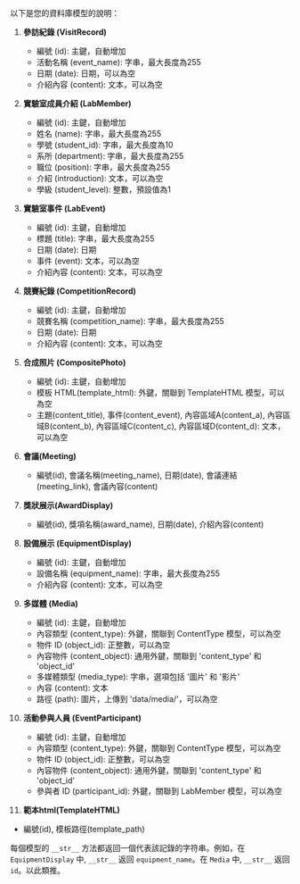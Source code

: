 以下是您的資料庫模型的說明：

1. **參訪紀錄 (VisitRecord)**
    - 編號 (id): 主鍵，自動增加
    - 活動名稱 (event_name): 字串，最大長度為255
    - 日期 (date): 日期，可以為空
    - 介紹內容 (content): 文本，可以為空

2. **實驗室成員介紹 (LabMember)**
    - 編號 (id): 主鍵，自動增加
    - 姓名 (name): 字串，最大長度為255
    - 學號 (student_id): 字串，最大長度為10
    - 系所 (department): 字串，最大長度為255
    - 職位 (position): 字串，最大長度為255
    - 介紹 (introduction): 文本，可以為空
    - 學級 (student_level): 整數，預設值為1

3. **實驗室事件 (LabEvent)**
    - 編號 (id): 主鍵，自動增加
    - 標題 (title): 字串，最大長度為255
    - 日期 (date): 日期
    - 事件 (event): 文本，可以為空
    - 介紹內容 (content): 文本，可以為空

4. **競賽紀錄 (CompetitionRecord)**
    - 編號 (id): 主鍵，自動增加
    - 競賽名稱 (competition_name): 字串，最大長度為255
    - 日期 (date): 日期
    - 介紹內容 (content): 文本，可以為空

5. **合成照片 (CompositePhoto)**
    - 編號 (id): 主鍵，自動增加
    - 模板 HTML(template_html): 外鍵，關聯到 TemplateHTML 模型，可以為空
    - 主題(content_title), 事件(content_event), 內容區域A(content_a), 內容區域B(content_b), 內容區域C(content_c), 內容區域D(content_d): 文本，可以為空

6. **會議(Meeting)**
   - 編號(id), 會議名稱(meeting_name), 日期(date), 會議連結(meeting_link), 會議內容(content)

7. **獎狀展示(AwardDisplay)**
   - 編號(id), 獎項名稱(award_name), 日期(date), 介紹內容(content)

8. **設備展示 (EquipmentDisplay)**
    - 編號 (id): 主鍵，自動增加
    - 設備名稱 (equipment_name): 字串，最大長度為255
    - 介紹內容 (content): 文本，可以為空

9. **多媒體 (Media)**
    - 編號 (id): 主鍵，自動增加
    - 內容類型 (content_type): 外鍵，關聯到 ContentType 模型，可以為空
    - 物件 ID (object_id): 正整數，可以為空
    - 內容物件 (content_object): 通用外鍵，關聯到 'content_type' 和 'object_id'
    - 多媒體類型 (media_type): 字串，選項包括 '圖片' 和 '影片'
    - 內容 (content): 文本
    - 路徑 (path): 圖片，上傳到 'data/media/'，可以為空

10. **活動參與人員 (EventParticipant)**
    - 編號 (id): 主鍵，自動增加
    - 內容類型 (content_type): 外鍵，關聯到 ContentType 模型，可以為空
    - 物件 ID (object_id): 正整數，可以為空
    - 內容物件 (content_object): 通用外鍵，關聯到 'content_type' 和 'object_id'
    - 參與者 ID (participant_id): 外鍵，關聯到 LabMember 模型，可以為空

11. **範本html(TemplateHTML)**
   - 編號(id), 模板路徑(template_path)

每個模型的 `__str__` 方法都返回一個代表該記錄的字符串。例如，在 `EquipmentDisplay` 中, `__str__` 返回 `equipment_name`。在 `Media` 中, `__str__` 返回 `id`。以此類推。